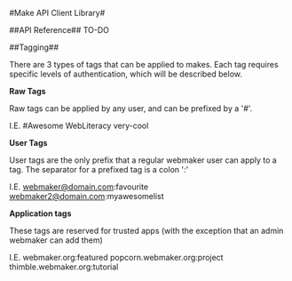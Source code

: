 #Make API Client Library#


##API Reference##
TO-DO

##Tagging##

There are 3 types of tags that can be applied to makes. Each tag requires specific levels of authentication, which will be described below.

**Raw Tags**

Raw tags can be applied by any user, and can be prefixed by a '#'.

I.E.
\#Awesome
WebLiteracy
very-cool

**User Tags**

User tags are the only prefix that a regular webmaker user can apply to a tag. The separator for a prefixed tag is a colon ':'

I.E.
webmaker@domain.com:favourite
webmaker2@domain.com:myawesomelist

**Application tags**

These tags are reserved for trusted apps (with the exception that an admin webmaker can add them)

I.E.
webmaker.org:featured
popcorn.webmaker.org:project
thimble.webmaker.org:tutorial
